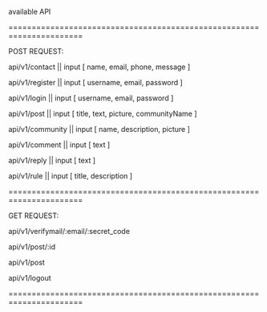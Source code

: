 available API


======================================================================


POST REQUEST:

api/v1/contact                  ||              input [ name, email, phone, message ]

api/v1/register                 ||              input [ username, email, password ]

api/v1/login                    ||              input [ username, email, password ]

api/v1/post                     ||              input [ title, text, picture, communityName ]

api/v1/community                ||              input [ name, description, picture ]

api/v1/comment                  ||              input [ text ]

api/v1/reply                    ||              input [ text ]

api/v1/rule                     ||              input [ title, description ]


======================================================================


GET REQUEST:


api/v1/verifymail/:email/:secret_code

api/v1/post/:id

api/v1/post

api/v1/logout


======================================================================
